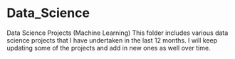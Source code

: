 # Data_Science
Data Science Projects (Machine Learning)
This folder includes various data science projects that I have undertaken in the last 12 months.
I will keep updating some of the projects and add in new ones as well over time.

